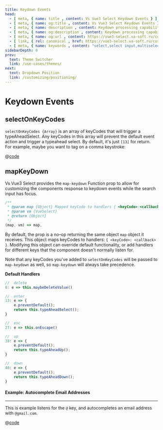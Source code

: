 ```yaml
---
title: Keydown Events
head:
  - [ meta, { name: title , content: Vs Vue3 Select Keydown Events } ]
  - [ meta, { name: og:title , content: Vs Vue3 Select Keydown Events } ]
  - [ meta, { name: description , content: Keydown processing capabilities in the Vs Vue3 Select component} ]
  - [ meta, { name: og:description , content: Keydown processing capabilities in the Vs Vue3 Select component} ]
  - [ meta, { name: og:url , content: https://vue3-select.va-soft.ru/customizing/keydown/ } ]
  - [ link, { rel: canonical , href: https://vue3-select.va-soft.ru/customizing/keydown/ } ]
  - [ meta, { name: keywords , content: "select,select input,multiselect,vue,vue3,vue3 component,vue3 select,keydown"} ]
sidebarDepth: 0
prev:
  text: Theme Switcher
  link: /use-cases/themes/
next:
  text: Dropdown Position
  link: /customizing/positioning/
---
```


# Keydown Events

## selectOnKeyCodes

`selectOnKeyCodes {Array}` is an array of keyCodes that will trigger a
typeAheadSelect. Any keyCodes in this array will prevent the default event
action and trigger a typeahead select. By default, it's just `[13]` for return.
For example, maybe you want to tag on a comma keystroke:

<TagOnComma /> 
 
@[code](../../.vuepress/components/TagOnComma.vue)

## mapKeyDown

Vs Vue3 Select provides the `map-keydown` Function prop to allow for customizing the
components response to keydown events while the search input has focus.

```js
/**
 * @param map {Object} Mapped keyCode to handlers { <keyCode>:<callback> }
 * @param vm {VueSelect}
 * @return {Object}
 */
(map, vm) => map,
```

By default, the prop is a no–op returning the same object `map` object it
receives. This object maps keyCodes to handlers: `{ <keyCode>: <callback> }`.
Modifying this object can override default functionality, or add handlers for
different keys that the component doesn't normally listen for.

Note that any keyCodes you've added to `selectOnKeyCodes` will be passed to
`map-keydown` as well, so `map-keydown` will always take precedence.

**Default Handlers**

```js
//  delete
8: e => this.maybeDeleteValue()

//  enter
13: e => {
    e.preventDefault();
    return this.typeAheadSelect();
}

//  esc
27: e => this.onEscape()

//  up
38: e => {
    e.preventDefault();
    return this.typeAheadUp();
}

//  down
40: e => {
    e.preventDefault();
    return this.typeAheadDown();
}
```

#### Example: Autocomplete Email Addresses

---

This is example listens for the `@` key, and autocompletes an email address with
`@gmail.com`.

<CustomHandlers />

@[code](../../.vuepress/components/CustomHandlers.vue)
